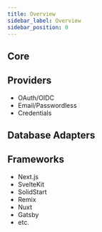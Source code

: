 ```yaml
---
title: Overview
sidebar_label: Overview
sidebar_position: 0
---
```


## Core

## Providers

- OAuth/OIDC
- Email/Passwordless
- Credentials

## Database Adapters

## Frameworks

- Next.js
- SvelteKit
- SolidStart
- Remix
- Nuxt
- Gatsby
- etc.
